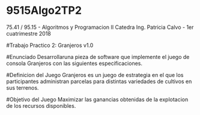 # 9515Algo2TP2
75.41 / 95.15 - Algoritmos y Programacion II
Catedra Ing. Patricia Calvo - 1er cuatrimestre 2018

#Trabajo Practico 2: Granjeros v1.0

#Enunciado
Desarrollaruna pieza de software que implemente el juego de consola Granjeros con las siguientes especificaciones.

#Definicion del Juego
Granjeros es un juego de estrategia en el que los participantes administran parcelas para distintas variedades de cultivos en sus terrenos.

#Objetivo del Juego
Maximizar las ganancias obtenidas de la explotacion de los recursos disponibles.